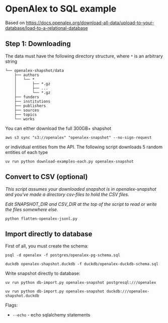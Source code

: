 # OpenAlex to SQL example

Based on https://docs.openalex.org/download-all-data/upload-to-your-database/load-to-a-relational-database

## Step 1: Downloading

The data must have the following directory structure, where `*` is an arbitrary string

```
└── openalex-shapshot/data
    ├── authors
    │   └── *
    │       ├── *.gz
    │       ├── ...
    │       └── *.gz
    ├── funders
    ├── institutions
    ├── publishers
    ├── sources
    ├── topics
    └── works
```

You can either download the full 300GB+ shapshot

```
aws s3 sync "s3://openalex" "openalex-snapshot" --no-sign-request
```

or individual entities from the API. The following script downloads 5 random entities of each type

```
uv run python download-examples-each.py openalex-snapshot
```

## Convert to CSV (optional)


*This script assumes your downloaded snapshot is in openalex-snapshot and you've made a directory csv-files to hold the CSV files.*

*Edit SNAPSHOT_DIR and CSV_DIR at the top of the script to read or write the files somewhere else.*


```
python flatten-openalex-jsonl.py
```

## Import directly to database

First of all, you must create the schema:

```
psql -d openalex -f postgres/openalex-pg-schema.sql
```

```
duckdb openalex-shapshot.duckdb -f duckdb/openalex-duckdb-schema.sql
```

Write snapshot directly to database:

```
uv run python db-import.py openalex-snapshot postgresql:///openalex
```

```
uv run python db-import.py openalex-snapshot duckdb:///openalex-shapshot.duckdb
```

Flags:

- `--echo` - echo sqlalchemy statements

